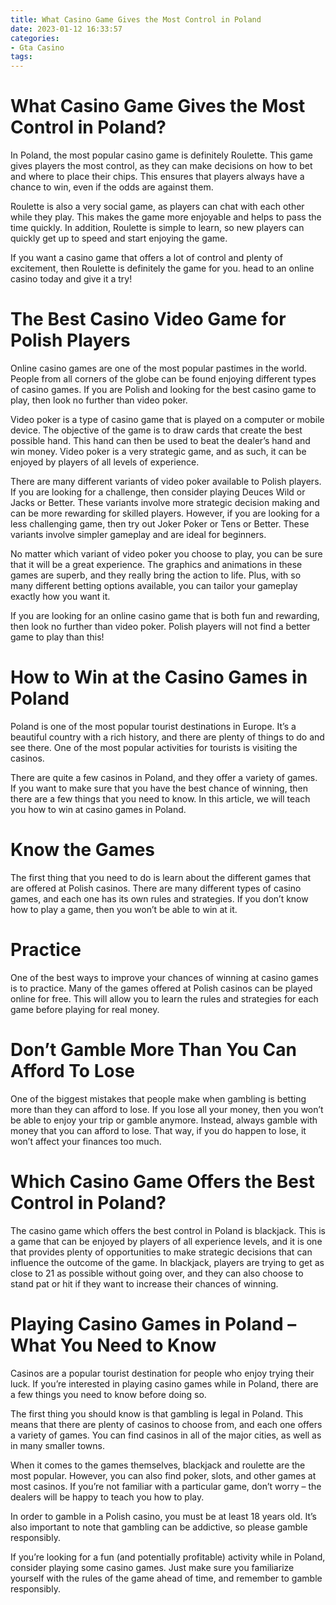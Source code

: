 ```yaml
---
title: What Casino Game Gives the Most Control in Poland
date: 2023-01-12 16:33:57
categories:
- Gta Casino
tags:
---
```



#  What Casino Game Gives the Most Control in Poland?

In Poland, the most popular casino game is definitely Roulette. This game gives players the most control, as they can make decisions on how to bet and where to place their chips. This ensures that players always have a chance to win, even if the odds are against them.

Roulette is also a very social game, as players can chat with each other while they play. This makes the game more enjoyable and helps to pass the time quickly. In addition, Roulette is simple to learn, so new players can quickly get up to speed and start enjoying the game.

If you want a casino game that offers a lot of control and plenty of excitement, then Roulette is definitely the game for you. head to an online casino today and give it a try!

#  The Best Casino Video Game for Polish Players

Online casino games are one of the most popular pastimes in the world. People from all corners of the globe can be found enjoying different types of casino games. If you are Polish and looking for the best casino game to play, then look no further than video poker.

Video poker is a type of casino game that is played on a computer or mobile device. The objective of the game is to draw cards that create the best possible hand. This hand can then be used to beat the dealer’s hand and win money. Video poker is a very strategic game, and as such, it can be enjoyed by players of all levels of experience.

There are many different variants of video poker available to Polish players. If you are looking for a challenge, then consider playing Deuces Wild or Jacks or Better. These variants involve more strategic decision making and can be more rewarding for skilled players. However, if you are looking for a less challenging game, then try out Joker Poker or Tens or Better. These variants involve simpler gameplay and are ideal for beginners.

No matter which variant of video poker you choose to play, you can be sure that it will be a great experience. The graphics and animations in these games are superb, and they really bring the action to life. Plus, with so many different betting options available, you can tailor your gameplay exactly how you want it.

If you are looking for an online casino game that is both fun and rewarding, then look no further than video poker. Polish players will not find a better game to play than this!

#  How to Win at the Casino Games in Poland

Poland is one of the most popular tourist destinations in Europe. It’s a beautiful country with a rich history, and there are plenty of things to do and see there. One of the most popular activities for tourists is visiting the casinos.

There are quite a few casinos in Poland, and they offer a variety of games. If you want to make sure that you have the best chance of winning, then there are a few things that you need to know. In this article, we will teach you how to win at casino games in Poland.

# Know the Games

The first thing that you need to do is learn about the different games that are offered at Polish casinos. There are many different types of casino games, and each one has its own rules and strategies. If you don’t know how to play a game, then you won’t be able to win at it.

# Practice

One of the best ways to improve your chances of winning at casino games is to practice. Many of the games offered at Polish casinos can be played online for free. This will allow you to learn the rules and strategies for each game before playing for real money.

# Don’t Gamble More Than You Can Afford To Lose

One of the biggest mistakes that people make when gambling is betting more than they can afford to lose. If you lose all your money, then you won’t be able to enjoy your trip or gamble anymore. Instead, always gamble with money that you can afford to lose. That way, if you do happen to lose, it won’t affect your finances too much.

#  Which Casino Game Offers the Best Control in Poland? 

The casino game which offers the best control in Poland is blackjack. This is a game that can be enjoyed by players of all experience levels, and it is one that provides plenty of opportunities to make strategic decisions that can influence the outcome of the game. In blackjack, players are trying to get as close to 21 as possible without going over, and they can also choose to stand pat or hit if they want to increase their chances of winning.

#  Playing Casino Games in Poland – What You Need to Know

Casinos are a popular tourist destination for people who enjoy trying their luck. If you’re interested in playing casino games while in Poland, there are a few things you need to know before doing so.

The first thing you should know is that gambling is legal in Poland. This means that there are plenty of casinos to choose from, and each one offers a variety of games. You can find casinos in all of the major cities, as well as in many smaller towns.

When it comes to the games themselves, blackjack and roulette are the most popular. However, you can also find poker, slots, and other games at most casinos. If you’re not familiar with a particular game, don’t worry – the dealers will be happy to teach you how to play.

In order to gamble in a Polish casino, you must be at least 18 years old. It’s also important to note that gambling can be addictive, so please gamble responsibly.

If you’re looking for a fun (and potentially profitable) activity while in Poland, consider playing some casino games. Just make sure you familiarize yourself with the rules of the game ahead of time, and remember to gamble responsibly.